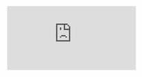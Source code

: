 

![Underestimation](https://github.com/jbrage/IonTracks/blob/master/IonBeams/stability_analysis/Underestimation_plot.pdf)
